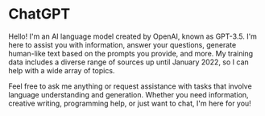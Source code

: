 # ChatGPT

Hello! I'm an AI language model created by OpenAI, known as GPT-3.5. I'm here to assist you with information, answer your questions, generate human-like text based on the prompts you provide, and more. My training data includes a diverse range of sources up until January 2022, so I can help with a wide array of topics.

Feel free to ask me anything or request assistance with tasks that involve language understanding and generation. Whether you need information, creative writing, programming help, or just want to chat, I'm here for you!
